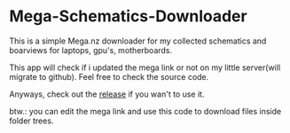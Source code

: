 # Mega-Schematics-Downloader
This is a simple Mega.nz downloader for my collected schematics and boarviews for laptops, gpu's, motherboards.

This app will check if i updated the mega link or not on my little server(will migrate to github). Feel free to check the source code.

Anyways, check out the [release](https://github.com/KiKiHUN1/Mega-Schematics-Downloader/releases/tag/Working) if you wan't to use it.


btw.: you can edit the mega link and use this code to download files inside folder trees.
